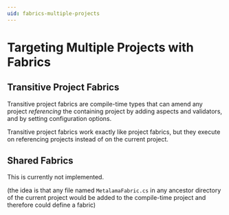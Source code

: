 ```yaml
---
uid: fabrics-multiple-projects
---
```



# Targeting Multiple Projects with Fabrics

## Transitive Project Fabrics

Transitive project fabrics are compile-time types that can amend any project _referencing_ the containing project by adding aspects and validators, and by setting configuration options.

Transitive project fabrics work exactly like project fabrics, but they execute on referencing projects instead of on the current project.


## Shared Fabrics

This is currently not implemented.

(the idea is that any file named `MetalamaFabric.cs` in any ancestor directory of the current project would be added to the compile-time project and therefore could define a fabric)